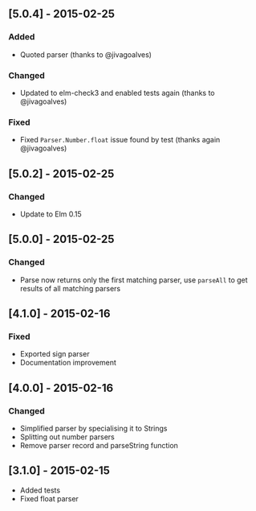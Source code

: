 ## [5.0.4] - 2015-02-25
### Added
* Quoted parser (thanks to @jivagoalves)

### Changed
* Updated to elm-check3 and enabled tests again (thanks to @jivagoalves)

### Fixed
* Fixed `Parser.Number.float` issue found by test (thanks again @jivagoalves)


## [5.0.2] - 2015-02-25
### Changed
* Update to Elm 0.15


## [5.0.0] - 2015-02-25
### Changed
* Parse now returns only the first matching parser, use `parseAll` to get
  results of all matching parsers

## [4.1.0] - 2015-02-16
### Fixed
* Exported sign parser
* Documentation improvement

## [4.0.0] - 2015-02-16
### Changed
* Simplified parser by specialising it to Strings
* Splitting out number parsers
* Remove parser record and parseString function

## [3.1.0] - 2015-02-15
* Added tests
* Fixed float parser
